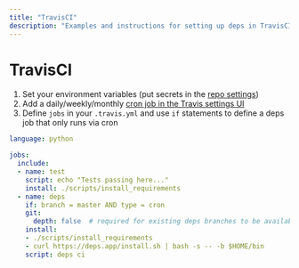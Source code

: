 ```yaml
---
title: "TravisCI"
description: "Examples and instructions for setting up deps in TravisCI"
---
```


# TravisCI

1. Set your environment variables (put secrets in the [repo settings](https://docs.travis-ci.com/user/environment-variables/#defining-variables-in-repository-settings))
1. Add a daily/weekly/monthly [cron job in the Travis settings UI](https://docs.travis-ci.com/user/cron-jobs/)
1. Define `jobs` in your `.travis.yml` and use `if` statements to define a deps job that only runs via cron

```yaml
language: python

jobs:
  include:
  - name: test
    script: echo "Tests passing here..."
    install: ./scripts/install_requirements
  - name: deps
    if: branch = master AND type = cron
    git:
      depth: false  # required for existing deps branches to be available
    install:
    - ./scripts/install_requirements
    - curl https://deps.app/install.sh | bash -s -- -b $HOME/bin
    script: deps ci
```
